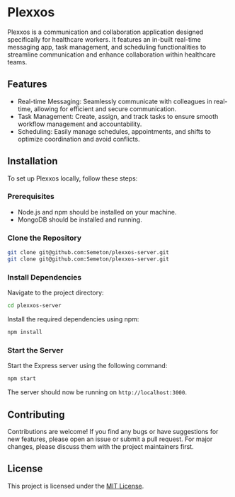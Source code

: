 # Plexxos

Plexxos is a communication and collaboration application designed specifically for healthcare workers. It features an in-built real-time messaging app, task management, and scheduling functionalities to streamline communication and enhance collaboration within healthcare teams.

## Features

- Real-time Messaging: Seamlessly communicate with colleagues in real-time, allowing for efficient and secure communication.
- Task Management: Create, assign, and track tasks to ensure smooth workflow management and accountability.
- Scheduling: Easily manage schedules, appointments, and shifts to optimize coordination and avoid conflicts.

## Installation

To set up Plexxos locally, follow these steps:

### Prerequisites

- Node.js and npm should be installed on your machine.
- MongoDB should be installed and running.

### Clone the Repository

```bash
git clone git@github.com:Semeton/plexxos-server.git
git clone git@github.com:Semeton/plexxos-server.git
```

### Install Dependencies

Navigate to the project directory:

```bash
cd plexxos-server
```

Install the required dependencies using npm:

```bash
npm install
```

### Start the Server

Start the Express server using the following command:

```bash
npm start
```

The server should now be running on `http://localhost:3000`.

## Contributing

Contributions are welcome! If you find any bugs or have suggestions for new features, please open an issue or submit a pull request. For major changes, please discuss them with the project maintainers first.

## License

This project is licensed under the [MIT License](https://opensource.org/licenses/MIT).
